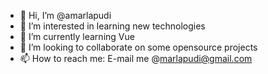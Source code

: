 - 👋 Hi, I’m @amarlapudi
- 👀 I’m interested in learning new technologies
- 🌱 I’m currently learning Vue
- 💞️ I’m looking to collaborate on some opensource projects
- 📫 How to reach me: E-mail me @marlapudi@gmail.com

<!---
amarlapudi/amarlapudi is a ✨ special ✨ repository because its `README.md` (this file) appears on your GitHub profile.
You can click the Preview link to take a look at your changes.
--->
